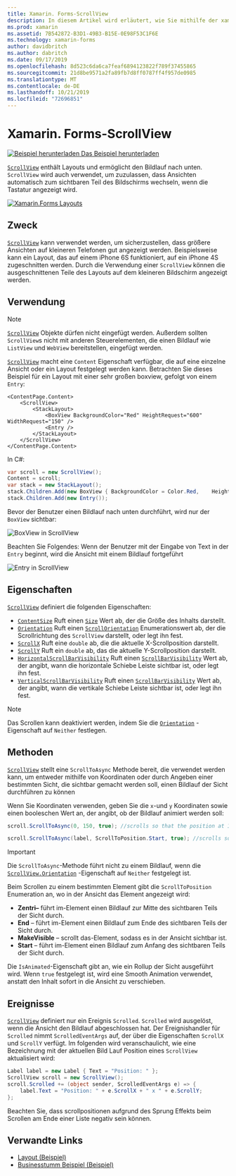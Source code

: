 ```yaml
---
title: Xamarin. Forms-ScrollView
description: In diesem Artikel wird erläutert, wie Sie mithilfe der xamarin. Forms-ScrollView-Klasse Layouts darstellen, die nicht nur auf einen Bildschirm passen und über Inhalte verfügen, die Platz für die Tastatur machen.
ms.prod: xamarin
ms.assetid: 7B542872-B3D1-49B3-B15E-0E98F53C1F6E
ms.technology: xamarin-forms
author: davidbritch
ms.author: dabritch
ms.date: 09/17/2019
ms.openlocfilehash: 8d523c6da6ca7feaf6894123822f789f37455865
ms.sourcegitcommit: 21d8be9571a2fa89fb7d8ff0787ff4f957de0985
ms.translationtype: MT
ms.contentlocale: de-DE
ms.lasthandoff: 10/21/2019
ms.locfileid: "72696851"
---
```

# <a name="xamarinforms-scrollview"></a>Xamarin. Forms-ScrollView

[![Beispiel herunterladen](~/media/shared/download.png) Das Beispiel herunterladen](https://docs.microsoft.com/samples/xamarin/xamarin-forms-samples/userinterface-layout)

[`ScrollView`](xref:Xamarin.Forms.ScrollView) enthält Layouts und ermöglicht den Bildlauf nach unten. `ScrollView` wird auch verwendet, um zuzulassen, dass Ansichten automatisch zum sichtbaren Teil des Bildschirms wechseln, wenn die Tastatur angezeigt wird.

[![](scroll-view-images/layouts-sml.png "Xamarin.Forms Layouts")](scroll-view-images/layouts.png#lightbox "Xamarin.Forms Layouts")

## <a name="purpose"></a>Zweck

[`ScrollView`](xref:Xamarin.Forms.ScrollView) kann verwendet werden, um sicherzustellen, dass größere Ansichten auf kleineren Telefonen gut angezeigt werden. Beispielsweise kann ein Layout, das auf einem iPhone 6S funktioniert, auf ein iPhone 4S zugeschnitten werden. Durch die Verwendung einer `ScrollView` können die ausgeschnittenen Teile des Layouts auf dem kleineren Bildschirm angezeigt werden.

## <a name="usage"></a>Verwendung

> [!NOTE]
> [`ScrollView`](xref:Xamarin.Forms.ScrollView) Objekte dürfen nicht eingefügt werden. Außerdem sollten `ScrollView`s nicht mit anderen Steuerelementen, die einen Bildlauf wie `ListView` und `WebView` bereitstellen, eingefügt werden.

[`ScrollView`](xref:Xamarin.Forms.ScrollView) macht eine `Content` Eigenschaft verfügbar, die auf eine einzelne Ansicht oder ein Layout festgelegt werden kann. Betrachten Sie dieses Beispiel für ein Layout mit einer sehr großen boxview, gefolgt von einem `Entry`:

```xaml
<ContentPage.Content>
    <ScrollView>
        <StackLayout>
            <BoxView BackgroundColor="Red" HeightRequest="600" WidthRequest="150" />
            <Entry />
        </StackLayout>
    </ScrollView>
</ContentPage.Content>
```

In C#:

```csharp
var scroll = new ScrollView();
Content = scroll;
var stack = new StackLayout();
stack.Children.Add(new BoxView { BackgroundColor = Color.Red,    HeightRequest = 600, WidthRequest = 600 });
stack.Children.Add(new Entry());
```

Bevor der Benutzer einen Bildlauf nach unten durchführt, wird nur der `BoxView` sichtbar:

![](scroll-view-images/scroll-start.png "BoxView in ScrollView")

Beachten Sie Folgendes: Wenn der Benutzer mit der Eingabe von Text in der `Entry` beginnt, wird die Ansicht mit einem Bildlauf fortgeführt

![](scroll-view-images/scroll-end.png "Entry in ScrollView")

## <a name="properties"></a>Eigenschaften

[`ScrollView`](xref:Xamarin.Forms.ScrollView) definiert die folgenden Eigenschaften:

- [`ContentSize`](xref:Xamarin.Forms.ScrollView.ContentSizeProperty) Ruft einen [`Size`](xref:Xamarin.Forms.Size) Wert ab, der die Größe des Inhalts darstellt.
- [`Orientation`](xref:Xamarin.Forms.ScrollView.OrientationProperty) Ruft einen [`ScrollOrientation`](xref:Xamarin.Forms.ScrollOrientation) Enumerationswert ab, der die Scrollrichtung des `ScrollView` darstellt, oder legt ihn fest.
- [`ScrollX`](xref:Xamarin.Forms.ScrollView.ScrollXProperty) Ruft eine `double` ab, die die aktuelle X-Scrollposition darstellt.
- [`ScrollY`](xref:Xamarin.Forms.ScrollView.ScrollYProperty) Ruft ein `double` ab, das die aktuelle Y-Scrollposition darstellt.
- [`HorizontalScrollBarVisibility`](xref:Xamarin.Forms.ScrollView.HorizontalScrollBarVisibilityProperty) Ruft einen [`ScrollBarVisibility`](xref:Xamarin.Forms.ScrollBarVisibility) Wert ab, der angibt, wann die horizontale Schiebe Leiste sichtbar ist, oder legt ihn fest.
- [`VerticalScrollBarVisibility`](xref:Xamarin.Forms.ScrollView.VerticalScrollBarVisibilityProperty) Ruft einen [`ScrollBarVisibility`](xref:Xamarin.Forms.ScrollBarVisibility) Wert ab, der angibt, wann die vertikale Schiebe Leiste sichtbar ist, oder legt ihn fest.

> [!NOTE]
> Das Scrollen kann deaktiviert werden, indem Sie die [`Orientation`](xref:Xamarin.Forms.ScrollView.OrientationProperty) -Eigenschaft auf `Neither` festlegen.

## <a name="methods"></a>Methoden

[`ScrollView`](xref:Xamarin.Forms.ScrollView) stellt eine `ScrollToAsync` Methode bereit, die verwendet werden kann, um entweder mithilfe von Koordinaten oder durch Angeben einer bestimmten Sicht, die sichtbar gemacht werden soll, einen Bildlauf der Sicht durchführen zu können

Wenn Sie Koordinaten verwenden, geben Sie die `x`-und `y` Koordinaten sowie einen booleschen Wert an, der angibt, ob der Bildlauf animiert werden soll:

```csharp
scroll.ScrollToAsync(0, 150, true); //scrolls so that the position at 150px from the top is visible

scroll.ScrollToAsync(label, ScrollToPosition.Start, true); //scrolls so that the label is at the start of the list
```

> [!IMPORTANT]
> Die `ScrollToAsync`-Methode führt nicht zu einem Bildlauf, wenn die [`ScrollView.Orientation`](xref:Xamarin.Forms.ScrollView.OrientationProperty) -Eigenschaft auf `Neither` festgelegt ist.

Beim Scrollen zu einem bestimmten Element gibt die `ScrollToPosition` Enumeration an, wo in der Ansicht das Element angezeigt wird:

- **Zentri&ndash;** führt im-Element einen Bildlauf zur Mitte des sichtbaren Teils der Sicht durch.
- **End** &ndash; führt im-Element einen Bildlauf zum Ende des sichtbaren Teils der Sicht durch.
- **MakeVisible** &ndash; scrollt das-Element, sodass es in der Ansicht sichtbar ist.
- **Start** &ndash; führt im-Element einen Bildlauf zum Anfang des sichtbaren Teils der Sicht durch.

Die `IsAnimated`-Eigenschaft gibt an, wie ein Rollup der Sicht ausgeführt wird. Wenn `true` festgelegt ist, wird eine Smooth Animation verwendet, anstatt den Inhalt sofort in die Ansicht zu verschieben.

## <a name="events"></a>Ereignisse

[`ScrollView`](xref:Xamarin.Forms.ScrollView) definiert nur ein Ereignis `Scrolled`. `Scrolled` wird ausgelöst, wenn die Ansicht den Bildlauf abgeschlossen hat. Der Ereignishandler für `Scrolled` nimmt `ScrolledEventArgs` auf, der über die Eigenschaften `ScrollX` und `ScrollY` verfügt. Im folgenden wird veranschaulicht, wie eine Bezeichnung mit der aktuellen Bild Lauf Position eines `ScrollView` aktualisiert wird:

```csharp
Label label = new Label { Text = "Position: " };
ScrollView scroll = new ScrollView();
scroll.Scrolled += (object sender, ScrolledEventArgs e) => {
    label.Text = "Position: " + e.ScrollX + " x " + e.ScrollY;
};
```

Beachten Sie, dass scrollpositionen aufgrund des Sprung Effekts beim Scrollen am Ende einer Liste negativ sein können.

## <a name="related-links"></a>Verwandte Links

- [Layout (Beispiel)](https://docs.microsoft.com/samples/xamarin/xamarin-forms-samples/userinterface-layout)
- [Businesstumm Beispiel (Beispiel)](https://docs.microsoft.com/samples/xamarin/xamarin-forms-samples/userinterface-businesstumble)
